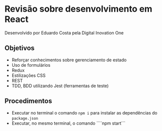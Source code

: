 # Revisão sobre desenvolvimento em React

Desenvolvido por Eduardo Costa pela Digital Inovation One

## Objetivos
- Reforçar conhecimentos sobre gerenciamento de estado
- Uso de formulários
- Redux
- Estilizações CSS
- REST
- TDD, BDD utilizando Jest (ferramentas de teste)

## Procedimentos
- Executar no terminal o comando ```npm i``` para instalar as dependências do ```package.json```
- Executar, no mesmo terminal, o comando ````npm start```

